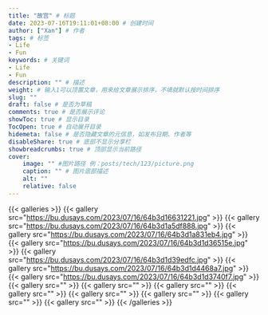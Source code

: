 ```yaml
---
title: "故宫" # 标题
date: 2023-07-16T19:11:01+08:00 # 创建时间
author: ["Xan"] # 作者
tags: # 标签
- Life 
- Fun 
keywords: # 关键词
- Life 
- Fun 
description: "" # 描述
weight: # 输入1可以顶置文章，用来给文章展示排序，不填就默认按时间排序
slug: ""
draft: false # 是否为草稿
comments: true # 是否展示评论
showToc: true # 显示目录
TocOpen: true # 自动展开目录
hidemeta: false # 是否隐藏文章的元信息，如发布日期、作者等
disableShare: true # 底部不显示分享栏
showbreadcrumbs: true # 顶部显示当前路径
cover:
    image: "" #图片路径 例：posts/tech/123/picture.png
    caption: "" # 图片底部描述
    alt: ""
    relative: false
---
```


{{< galleries >}}
{{< gallery src="https://bu.dusays.com/2023/07/16/64b3d16631221.jpg" >}}
{{< gallery src="https://bu.dusays.com/2023/07/16/64b3d1a5df888.jpg" >}}
{{< gallery src="https://bu.dusays.com/2023/07/16/64b3d1a831eb4.jpg" >}}
{{< gallery src="https://bu.dusays.com/2023/07/16/64b3d1d36515e.jpg" >}}
{{< gallery src="https://bu.dusays.com/2023/07/16/64b3d1d39edfc.jpg" >}}
{{< gallery src="https://bu.dusays.com/2023/07/16/64b3d1d4468a7.jpg" >}}
{{< gallery src="https://bu.dusays.com/2023/07/16/64b3d1d3740f7.jpg" >}}
{{< gallery src="" >}}
{{< gallery src="" >}}
{{< gallery src="" >}}
{{< gallery src="" >}}
{{< gallery src="" >}}
{{< gallery src="" >}}
{{< gallery src="" >}}
{{< gallery src="" >}}
{{< /galleries >}}